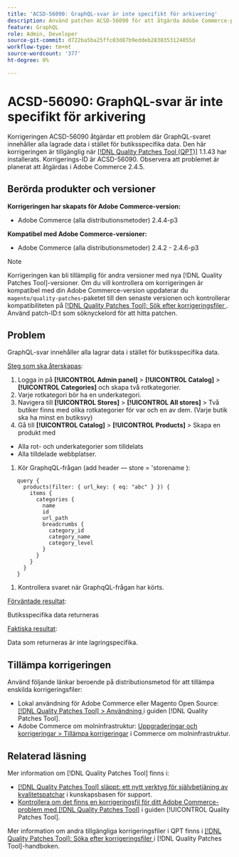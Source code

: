 ```yaml
---
title: 'ACSD-56090: GraphQL-svar är inte specifikt för arkivering'
description: Använd patchen ACSD-56090 för att åtgärda Adobe Commerce-problemet där GraphQL-svaret innehåller alla lagrade data i stället för butiksspecifika data.
feature: GraphQL
role: Admin, Developer
source-git-commit: d722ba5ba25ffc03d87b9eddeb2830353124055d
workflow-type: tm+mt
source-wordcount: '377'
ht-degree: 0%

---
```


# ACSD-56090: GraphQL-svar är inte specifikt för arkivering

Korrigeringen ACSD-56090 åtgärdar ett problem där GraphQL-svaret innehåller alla lagrade data i stället för butiksspecifika data. Den här korrigeringen är tillgänglig när [[!DNL Quality Patches Tool (QPT)]](https://experienceleague.adobe.com/en/docs/commerce-knowledge-base/kb/announcements/commerce-announcements/magento-quality-patches-released-new-tool-to-self-serve-quality-patches) 1.1.43 har installerats. Korrigerings-ID är ACSD-56090. Observera att problemet är planerat att åtgärdas i Adobe Commerce 2.4.5.

## Berörda produkter och versioner

**Korrigeringen har skapats för Adobe Commerce-version:**

* Adobe Commerce (alla distributionsmetoder) 2.4.4-p3

**Kompatibel med Adobe Commerce-versioner:**

* Adobe Commerce (alla distributionsmetoder) 2.4.2 - 2.4.6-p3

>[!NOTE]
>
>Korrigeringen kan bli tillämplig för andra versioner med nya [!DNL Quality Patches Tool]-versioner. Om du vill kontrollera om korrigeringen är kompatibel med din Adobe Commerce-version uppdaterar du `magento/quality-patches`-paketet till den senaste versionen och kontrollerar kompatibiliteten på [[!DNL Quality Patches Tool]: Sök efter korrigeringsfiler ](https://experienceleague.adobe.com/tools/commerce-quality-patches/index.html). Använd patch-ID:t som söknyckelord för att hitta patchen.

## Problem

GraphQL-svar innehåller alla lagrar data i stället för butiksspecifika data.

<u>Steg som ska återskapas</u>:

1. Logga in på **[!UICONTROL Admin panel]** > **[!UICONTROL Catalog]** > **[!UICONTROL Categories]** och skapa två rotkategorier.
1. Varje rotkategori bör ha en underkategori.
1. Navigera till **[!UICONTROL Stores]** > **[!UICONTROL All stores]** > Två butiker finns med olika rotkategorier för var och en av dem. (Varje butik ska ha minst en butiksvy)
1. Gå till **[!UICONTROL Catalog]** > **[!UICONTROL Products]** > Skapa en produkt med

* Alla rot- och underkategorier som tilldelats
* Alla tilldelade webbplatser.

1. Kör GraphqQL-frågan (add header — store = &#39;storename ):

```
   query {
     products(filter: { url_key: { eq: "abc" } }) {
       items {
         categories {
           name
           id
           url_path
           breadcrumbs {
             category_id
             category_name
             category_level
           }
         }
       }
     }
   }
```

1. Kontrollera svaret när GraphqQL-frågan har körts.

<u>Förväntade resultat</u>:

Butiksspecifika data returneras

<u>Faktiska resultat</u>:

Data som returneras är inte lagringspecifika.

## Tillämpa korrigeringen

Använd följande länkar beroende på distributionsmetod för att tillämpa enskilda korrigeringsfiler:

* Lokal användning för Adobe Commerce eller Magento Open Source: [[!DNL Quality Patches Tool] > Användning ](https://experienceleague.adobe.com/docs/commerce-operations/tools/quality-patches-tool/usage.html) i guiden [!DNL Quality Patches Tool].
* Adobe Commerce om molninfrastruktur: [Uppgraderingar och korrigeringar > Tillämpa korrigeringar](https://experienceleague.adobe.com/docs/commerce-cloud-service/user-guide/develop/upgrade/apply-patches.html) i Commerce om molninfrastruktur.

## Relaterad läsning

Mer information om [!DNL Quality Patches Tool] finns i:

* [[!DNL Quality Patches Tool] släppt: ett nytt verktyg för självbetjäning av kvalitetspatchar](https://experienceleague.adobe.com/en/docs/commerce-knowledge-base/kb/announcements/commerce-announcements/magento-quality-patches-released-new-tool-to-self-serve-quality-patches) i kunskapsbasen för support.
* [Kontrollera om det finns en korrigeringsfil för ditt Adobe Commerce-problem med  [!DNL Quality Patches Tool]](/help/tools/quality-patches-tool/patches-available-in-qpt/check-patch-for-magento-issue-with-magento-quality-patches.md) i guiden [!UICONTROL Quality Patches Tool].


Mer information om andra tillgängliga korrigeringsfiler i QPT finns i [[!DNL Quality Patches Tool]: Söka efter korrigeringsfiler ](https://experienceleague.adobe.com/tools/commerce-quality-patches/index.html) i [!DNL Quality Patches Tool]-handboken.
